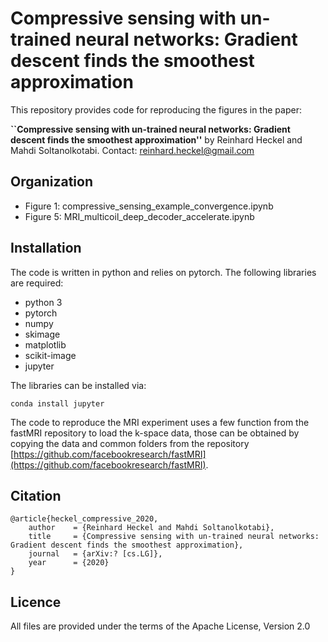 # Compressive sensing with un-trained neural networks: Gradient descent finds the smoothest approximation

This repository provides code for reproducing the figures in the  paper:

**``Compressive sensing with un-trained neural networks: Gradient descent finds the smoothest approximation''** by Reinhard Heckel and Mahdi Soltanolkotabi. Contact: [reinhard.heckel@gmail.com](reinhard.heckel@gmail.com)


## Organization

- Figure 1: compressive_sensing_example_convergence.ipynb
- Figure 5: MRI_multicoil_deep_decoder_accelerate.ipynb

## Installation

The code is written in python and relies on pytorch. The following libraries are required: 
- python 3
- pytorch
- numpy
- skimage
- matplotlib
- scikit-image
- jupyter

The libraries can be installed via:
```
conda install jupyter
```

The code to reproduce the MRI experiment uses a few function from the fastMRI repository to load the k-space data, those can be obtained by copying the data and common folders from the repository [https://github.com/facebookresearch/fastMRI](https://github.com/facebookresearch/fastMRI).


## Citation
```
@article{heckel_compressive_2020,
    author    = {Reinhard Heckel and Mahdi Soltanolkotabi},
    title     = {Compressive sensing with un-trained neural networks: Gradient descent finds the smoothest approximation},
    journal   = {arXiv:? [cs.LG]},
    year      = {2020}
}
```

## Licence

All files are provided under the terms of the Apache License, Version 2.0
